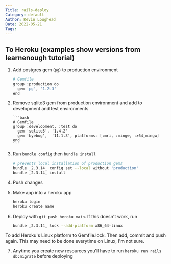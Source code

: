 ```yaml
---
Title: rails-deploy
Category: default
Author: Kevin Loughead
Date: 2022-05-21
Tags:
---
```


## To Heroku (examples show versions from learnenough tutorial)

1.  Add postgres gem (`pg`) to production environment

    ```bash
    # Gemfile
    group :production do
      gem 'pg', '1.2.3'
    end
    ```

2.  Remove sqlite3 gem from production environment and add to development and
    test environments

        ```bash
        # Gemfile
        group :development, :test do
          gem 'sqlite3', '1.4.2'
          gem 'byebug',  '11.1.3', platforms: [:mri, :mingw, :x64_mingw]
        end
        ```

3.  Run `bundle config` then `bundle install`

    ```bash
    # prevents local installation of production gems
    bundle _2.3.14_ config set --local without 'production'
    bundle _2.3.14_ install
    ```

4.  Push changes
5.  Make app into a heroku app

    ```bash
    heroku login
    heroku create name
    ```

6.  Deploy with `git push heroku main`. If this doesn't work, run

    ```bash
    bundle _2.3.14_ lock --add-platform x86_64-linux
    ```

To add Heroku's Linux platform to Gemfile.lock. Then add, commit and push
again. This may need to be done everytime on Linux, I'm not sure.

7. Anytime you create new resources you'll have to run `heroku run rails db:migrate` before deploying
